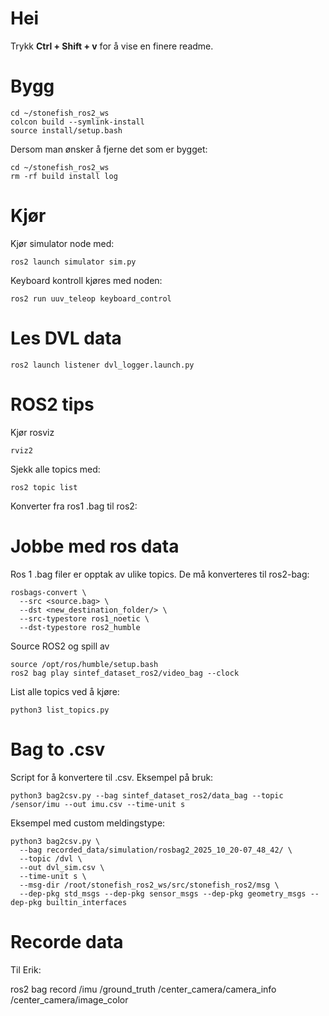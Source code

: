 # Hei

Trykk **Ctrl + Shift + v** for å vise en finere readme.


# Bygg
```
cd ~/stonefish_ros2_ws
colcon build --symlink-install
source install/setup.bash
```

Dersom man ønsker å fjerne det som er bygget:

```
cd ~/stonefish_ros2_ws
rm -rf build install log
```

# Kjør 
Kjør simulator node med:
```
ros2 launch simulator sim.py
```

Keyboard kontroll kjøres med noden:
```
ros2 run uuv_teleop keyboard_control
```

# Les DVL data
```
ros2 launch listener dvl_logger.launch.py
```
# ROS2 tips

Kjør rosviz

```
rviz2
```

Sjekk alle topics med:

```
ros2 topic list
```

Konverter fra ros1 .bag til ros2:


# Jobbe med ros data

Ros 1 .bag filer er opptak av ulike topics. De må konverteres til ros2-bag:

```
rosbags-convert \
  --src <source.bag> \
  --dst <new_destination_folder/> \
  --src-typestore ros1_noetic \
  --dst-typestore ros2_humble
```

Source ROS2 og spill av
```
source /opt/ros/humble/setup.bash
ros2 bag play sintef_dataset_ros2/video_bag --clock
```


List alle topics ved å kjøre:

```
python3 list_topics.py
```

# Bag to .csv

Script for å konvertere til .csv. Eksempel på bruk:

```
python3 bag2csv.py --bag sintef_dataset_ros2/data_bag --topic /sensor/imu --out imu.csv --time-unit s
```

Eksempel med custom meldingstype:

```
python3 bag2csv.py \
  --bag recorded_data/simulation/rosbag2_2025_10_20-07_48_42/ \
  --topic /dvl \
  --out dvl_sim.csv \
  --time-unit s \
  --msg-dir /root/stonefish_ros2_ws/src/stonefish_ros2/msg \
  --dep-pkg std_msgs --dep-pkg sensor_msgs --dep-pkg geometry_msgs --dep-pkg builtin_interfaces
```


# Recorde data

Til Erik:

ros2 bag record /imu /ground_truth /center_camera/camera_info /center_camera/image_color
